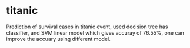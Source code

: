 # titanic
Prediction of survival cases in titanic event, used decision tree has classifier, and SVM linear model which gives accuray of 76.55%, one 
can improve the accuary using different model. 
